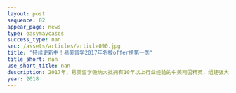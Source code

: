 ```yaml
---
layout: post
sequence: 82
appear_page: news
type: easymaycases
success_type: nan
src: /assets/articles/article090.jpg
title: "持续更新中！易美留学2017年名校offer榜第一季"
title_short: nan
use_short_title: nan
description: 2017年，易美留学吸纳大批拥有10年以上行业经验的中美两国精英，组建强大后台基地，优化定制服务流程，与多个优秀本土企业精诚合作，开发拓展高端留学定制产品，让优秀的人更加优秀，让普通的人不再普通，助你启航精英人生。
year: 2018
---
```



